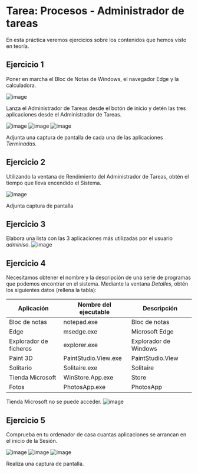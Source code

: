 
# Tarea: Procesos - Administrador de tareas

En esta práctica veremos ejercicios sobre los contenidos que hemos visto en teoría.

## Ejercicio 1

Poner en marcha el Bloc de Notas de Windows, el navegador Edge y la calculadora.

![image](https://github.com/user-attachments/assets/9ba7bb27-7dde-4178-ba93-836b901f6699)


Lanza el Administrador de Tareas desde el botón de inicio y detén las tres aplicaciones desde el Administrador de Tareas.

![image](https://github.com/user-attachments/assets/387532cc-b9e9-448c-8b44-cfe6d343820c)
![image](https://github.com/user-attachments/assets/2e844a17-672b-450b-82f3-2b3794da0356)
![image](https://github.com/user-attachments/assets/4f59fd46-0f2f-4137-8960-0793bcc73026)


Adjunta una captura de pantalla de cada una de las aplicaciones *Terminadas*.

## Ejercicio 2

Utilizando la ventana de Rendimiento del Administrador de Tareas, obtén el tiempo que lleva encendido el Sistema.

![image](https://github.com/user-attachments/assets/0cb99dac-e7b9-4ca2-aae8-a00ef85e40fa)


Adjunta captura de pantalla

## Ejercicio 3

Elabora una lista con las 3 aplicaciones más utilizadas por el usuario *adminiso*.
![image](https://github.com/user-attachments/assets/dc4f2a52-8472-4fd1-89f1-79b1e852c4b1)

## Ejercicio 4

Necesitamos obtener el nombre y la descripción de una serie de programas que podemos encontrar en el sistema. Mediante la ventana *Detalles*, obtén los siguientes datos (rellena la tabla):

| Aplicación              | Nombre del ejecutable | Descripción           |
| ----------------------- | --------------------- | --------------------- |
| Bloc de notas           | notepad.exe           | Bloc de notas         |
| Edge                    | msedge.exe            | Microsoft Edge        |
| Explorador de ficheros  | explorer.exe          | Explorador de Windows |
| Paint 3D                | PaintStudio.View.exe  | PaintStudio.View      |
| Solitario               | Solitaire.exe         | Solitaire             |
| Tienda Microsoft        | WinStore.App.exe      | Store                 |
| Fotos                   | PhotosApp.exe         | PhotosApp             |

Tienda Microsoft no se puede acceder.
![image](https://github.com/user-attachments/assets/747e8dd5-69f9-4ffd-9a8c-9e9498086820)


## Ejercicio 5

Comprueba en tu ordenador de casa cuantas aplicaciones se arrancan en el inicio de la Sesión.

![image](https://github.com/user-attachments/assets/d2f3f7f9-3181-436a-8840-6587b86ddd29)
![image](https://github.com/user-attachments/assets/3aaa8bee-672b-4bad-9920-dcc43c5c6e9d)
![image](https://github.com/user-attachments/assets/657f9f6b-7c8a-4d21-9655-e540b73c5692)


Realiza una captura de pantalla.

